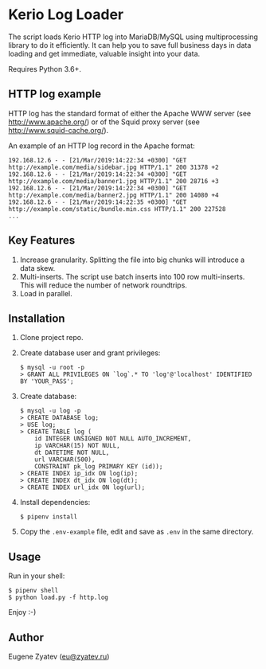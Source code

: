# Kerio Log Loader

The script loads Kerio HTTP log into MariaDB/MySQL using multiprocessing library to do it efficiently.
It can help you to save full business days in data loading and get immediate, valuable insight into your data.

Requires Python 3.6+.

## HTTP log example

HTTP log has the standard format of either the Apache WWW server (see http://www.apache.org/) or of the Squid proxy server (see http://www.squid-cache.org/).

An example of an HTTP log record in the Apache format:

```
192.168.12.6 - - [21/Mar/2019:14:22:34 +0300] "GET http://example.com/media/sidebar.jpg HTTP/1.1" 200 31378 +2
192.168.12.6 - - [21/Mar/2019:14:22:34 +0300] "GET http://example.com/media/banner1.jpg HTTP/1.1" 200 28716 +3
192.168.12.6 - - [21/Mar/2019:14:22:34 +0300] "GET http://example.com/media/banner2.jpg HTTP/1.1" 200 14080 +4
192.168.12.6 - - [21/Mar/2019:14:22:35 +0300] "GET http://example.com/static/bundle.min.css HTTP/1.1" 200 227528 
...
```

## Key Features

1. Increase granularity. Splitting the file into big chunks will introduce a data skew. 
2. Multi-inserts. The script use batch inserts into 100 row multi-inserts. This will reduce the number of network roundtrips. 
3. Load in parallel. 

## Installation

1. Clone project repo.

2. Create database user and grant privileges:

    ```
    $ mysql -u root -p
    > GRANT ALL PRIVILEGES ON `log`.* TO 'log'@'localhost' IDENTIFIED BY 'YOUR_PASS';
    ```

3. Create database:

    ```
    $ mysql -u log -p
    > CREATE DATABASE log;
    > USE log;
    > CREATE TABLE log (
        id INTEGER UNSIGNED NOT NULL AUTO_INCREMENT, 
        ip VARCHAR(15) NOT NULL, 
        dt DATETIME NOT NULL, 
        url VARCHAR(500), 
        CONSTRAINT pk_log PRIMARY KEY (id));
    > CREATE INDEX ip_idx ON log(ip);
    > CREATE INDEX dt_idx ON log(dt);
    > CREATE INDEX url_idx ON log(url);
    ```

4. Install dependencies:

    ```
    $ pipenv install

    ```

5. Copy the `.env-example` file, edit and save as `.env` in the same directory.


## Usage

Run in your shell:

```
$ pipenv shell
$ python load.py -f http.log
```

Enjoy :-)

## Author

Eugene Zyatev (eu@zyatev.ru)
